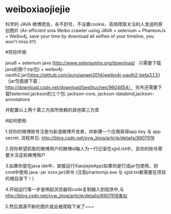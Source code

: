 # weiboxiaojiejie
科学的 JAVA 微博爬虫，永不封号，不设置cookie，高频爬取关注的人发送的原创图片
(An efficient sina Weibo crawler using JAVA + selenium + PhantomJs + Weibo4j, save your time by download all selfies of your timeline, you won't miss it!!)

#项目环境:

  java8 + selenium java (http://www.seleniumhq.org/download/   只需要下载java的那个zip包) + weibo4j-oauth2.jar(https://github.com/sunxiaowei2014/weibo4j-oauth2-beta3.1.1/) （jar包直接下载：http://download.csdn.net/download/besthuchen/9604854）
  另外还需要下载fastermxl.jackson的三个包: jackson-core, jackson-databind,jackson-annotations
 
  并配置以上两个第三方库所依赖的其他第三方库


#如何使用:


  1.将你的微博账号注册为新浪微博开发者，并新建一个应用获得app key 与 app secret. 流程参见: http://blog.csdn.net/xyw_blog/article/details/8907918
 
 
  2.将你希望抓取的微博用户的微博id每人为一行记录在xjjid.txt中，且你的账号需要关注这些微博用户
  
  
  3.如果你是在java ide中，直接运行XiaojiejieApp(如果你是打成jar包使用，则cmd中使用  java -jar xxxx.jar)命令 (注意phantomjs.exe 与 xjjid.txt都需要在项目的根目录下！)
  
  
  4.开始运行第一步是唤起浏览器将code复制输入到程序中,与 http://blog.csdn.net/xyw_blog/article/details/8907918类似
  
  
  5.然后源源不断的图片就会被爬取下来了~~~
